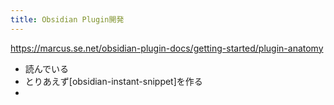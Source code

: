 ```yaml
---
title: Obsidian Plugin開発
---
```


https://marcus.se.net/obsidian-plugin-docs/getting-started/plugin-anatomy

* 読んでいる
* とりあえず\[obsidian-instant-snippet\]を作る
* 
